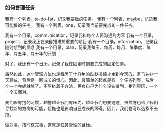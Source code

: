 ### 如何管理任务


我有一个列表，to-do-list，记录我要做的任务。
我有一个列表，maybe，记录我可能做的任务。
我有一个列表，one，记录我当前要完成的一件任务。

我有一个目录，communication，记录我和每个人要沟通的内容
我有一个目录，project，记录我正在亲自推进的重要的项目
我有一个目录，information，记录我随时想到的信息
我有一个目录，plan，记录我每天、每周、每月、每季度、每年、每五年、每十年的计划

对了，我还有一个日历，记录了我在固定时刻要完成的固定任务。

虽然如此，这个管理方法也是经历了十几年的跌跌撞撞才走到今天的。罗马并非一天建成，背后是一颗成长的恒心。因此，最简单的起点是有一个任务列表，然后一个一个完成就好了。不要执着于方法，思考自己为什么没有做到，找到原因，一个一个去面对。

我们都有拖的习惯，越拖越让我们有压力，越让我们想要逃避。虽然拖也给了我们寻找新的方向的可能，但拖也是影响自己成长的障碍。因此，我们也可以选择不去拖。

做对事，按时做完事，这就是任务管理的目标。
